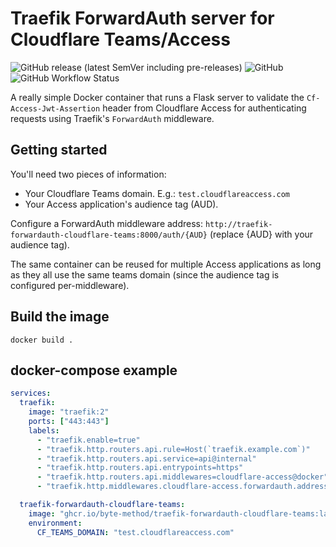 # Traefik ForwardAuth server for Cloudflare Teams/Access

![GitHub release (latest SemVer including pre-releases)](https://img.shields.io/github/v/release/Byte-Method/traefik-forwardauth-cloudflare-teams?include_prereleases&style=flat-square) ![GitHub](https://img.shields.io/github/license/Byte-Method/traefik-forwardauth-cloudflare-teams?style=flat-square) ![GitHub Workflow Status](https://img.shields.io/github/workflow/status/Byte-Method/traefik-forwardauth-cloudflare-teams/Docker?label=docker%20build&style=flat-square)

A really simple Docker container that runs a Flask server to validate the `Cf-Access-Jwt-Assertion` header from Cloudflare Access for authenticating requests using Traefik's `ForwardAuth` middleware.

## Getting started

You'll need two pieces of information:

* Your Cloudflare Teams domain. E.g.: `test.cloudflareaccess.com`
* Your Access application's audience tag (AUD).

Configure a ForwardAuth middleware address: `http://traefik-forwardauth-cloudflare-teams:8000/auth/{AUD}` (replace {AUD} with your audience tag).

The same container can be reused for multiple Access applications as long as they all use the same teams domain (since the audience tag is configured per-middleware).

## Build the image

```shell
docker build .
```

## docker-compose example

```yaml
services:
  traefik:
    image: "traefik:2"
    ports: ["443:443"]
    labels:
      - "traefik.enable=true"
      - "traefik.http.routers.api.rule=Host(`traefik.example.com`)"
      - "traefik.http.routers.api.service=api@internal"
      - "traefik.http.routers.api.entrypoints=https"
      - "traefik.http.routers.api.middlewares=cloudflare-access@docker"
      - "traefik.http.middlewares.cloudflare-access.forwardauth.address=http://traefik-forwardauth-cloudflare-teams:8000/auth/{AUD}"

  traefik-forwardauth-cloudflare-teams:
    image: "ghcr.io/byte-method/traefik-forwardauth-cloudflare-teams:latest"
    environment:
      CF_TEAMS_DOMAIN: "test.cloudflareaccess.com"
```
